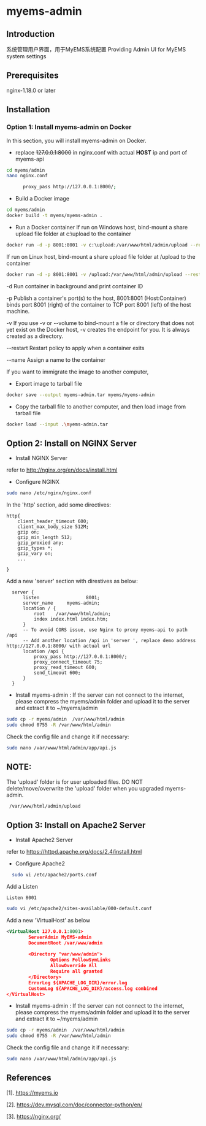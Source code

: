 # myems-admin

## Introduction
系统管理用户界面，用于MyEMS系统配置
Providing Admin UI  for MyEMS system settings

## Prerequisites
nginx-1.18.0 or later


## Installation

### Option 1: Install myems-admin on Docker

In this section, you will install myems-admin on Docker.

* replace ~~127.0.0.1:8000~~ in nginx.conf with actual **HOST** ip and port of myems-api
```bash
cd myems/admin
nano nginx.conf
```

```bash
      proxy_pass http://127.0.0.1:8000/;
```

* Build a Docker image
```bash
cd myems/admin
docker build -t myems/myems-admin .
```
* Run a Docker container
If run on Windows host, bind-mount a share upload file folder at c:\upload to the container
```bash
docker run -d -p 8001:8001 -v c:\upload:/var/www/html/admin/upload --restart always --name myems-admin myems/myems-admin
```
If run on Linux host, bind-mount a share upload file folder at /upload to the container
```bash
docker run -d -p 8001:8001 -v /upload:/var/www/html/admin/upload --restart always --name myems-admin myems/myems-admin
```

-d		Run container in background and print container ID

-p		Publish a container's port(s) to the host, 8001:8001 (Host:Container) binds port 8001 (right)  of the container to TCP port 8001 (left) of the host machine.

-v      If you use -v or --volume to bind-mount a file or directory that does not yet exist on the Docker host, -v creates the endpoint for you. It is always created as a directory.

--restart	Restart policy to apply when a container exits

--name		Assign a name to the container

If you want to immigrate the image to another computer,
* Export image to tarball file
```bash
docker save --output myems-admin.tar myems/myems-admin
```
* Copy the tarball file to another computer, and then load image from tarball file
```bash
docker load --input .\myems-admin.tar
```

## Option 2: Install on NGINX Server

* Install NGINX Server

refer to http://nginx.org/en/docs/install.html

* Configure NGINX
```bash
sudo nano /etc/nginx/nginx.conf
```
In the 'http' section, add some directives:
```
http{
    client_header_timeout 600;
    client_max_body_size 512M;
    gzip on;
    gzip_min_length 512;
    gzip_proxied any;
    gzip_types *;
    gzip_vary on;
    ...

}
```

Add a new 'server' section with direstives as below:
```
  server {
      listen                 8001;
      server_name     myems-admin;
      location / {
          root    /var/www/html/admin;
          index index.html index.htm;
      }
      -- To avoid CORS issue, use Nginx to proxy myems-api to path /api 
      -- Add another location /api in 'server ', replace demo address http://127.0.0.1:8000/ with actual url
      location /api {
          proxy_pass http://127.0.0.1:8000/;
          proxy_connect_timeout 75;
          proxy_read_timeout 600;
          send_timeout 600;
      }
  }
```

* Install myems-admin :
  If the server can not connect to the internet, please compress the myems/admin folder and upload it to the server and extract it to ~/myems/admin
```bash
sudo cp -r myems/admin  /var/www/html/admin
sudo chmod 0755 -R /var/www/html/admin
```
  Check the config file and change it if necessary:
```bash
sudo nano /var/www/html/admin/app/api.js
```

## NOTE:
The 'upload' folder is for user uploaded files. DO NOT delete/move/overwrite the 'upload' folder when you upgraded myems-admin.
```bash
 /var/www/html/admin/upload
```


## Option 3: Install on Apache2 Server
* Install Apache2 Server

refer to https://httpd.apache.org/docs/2.4/install.html

* Configure Apache2
```bash
  sudo vi /etc/apache2/ports.conf
```
Add a Listen
```
Listen 8001
```
```bash
sudo vi /etc/apache2/sites-available/000-default.conf
```
Add a new 'VirtualHost' as below
```xml
<VirtualHost 127.0.0.1:8001>
        ServerAdmin MyEMS-admin
        DocumentRoot /var/www/admin
        
        <Directory "var/www/admin">
                Options FollowSymLinks
                AllowOverride All
                Require all granted
        </Directory>
        ErrorLog ${APACHE_LOG_DIR}/error.log
        CustomLog ${APACHE_LOG_DIR}/access.log combined
</VirtualHost>
```

* Install myems-admin :
  If the server can not connect to the internet, please compress the myems/admin folder and upload it to the server and extract it to ~/myems/admin
```bash
sudo cp -r myems/admin  /var/www/html/admin
sudo chmod 0755 -R /var/www/html/admin
```
  Check the config file and change it if necessary:
```bash
sudo nano /var/www/html/admin/app/api.js
```


## References

[1].  https://myems.io

[2].  https://dev.mysql.com/doc/connector-python/en/ 

[3]. https://nginx.org/